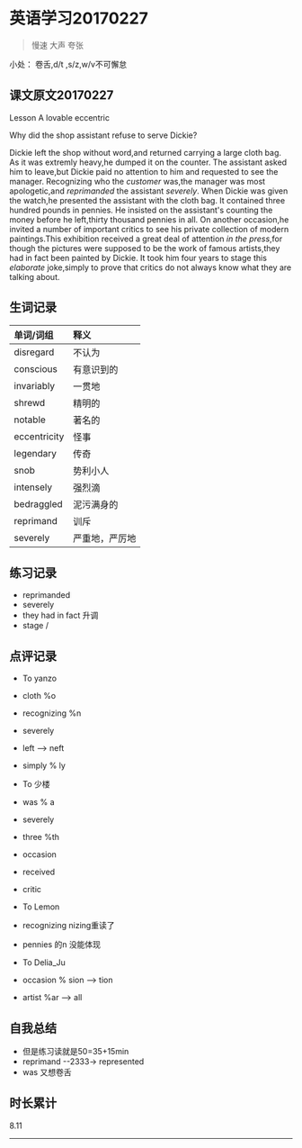 # 英语学习20170227

> 慢速 大声 夸张

小处： 卷舌,d/t ,s/z,w/v不可懈怠

## 课文原文20170227

Lesson A lovable eccentric

Why did the shop assistant refuse to serve Dickie?

Dickie left the shop without word,and returned carrying a large cloth bag.
As it was extremly heavy,he dumped it on the counter.
The assistant asked him to leave,but Dickie paid no attention to him and requested to see the manager.
Recognizing who the _customer_ was,the manager was most apologetic,and _reprimanded_ the assistant _severely_.
When Dickie was given the watch,he presented the assistant with the cloth bag.
It contained three hundred pounds in pennies.
He insisted on the assistant's counting the money before he left,thirty thousand pennies in all.
On another occasion,he invited a number of important critics to see his private collection of modern paintings.This exhibition received a great deal of attention _in the press_,for though the pictures were supposed to be the work of famous artists,they had in fact been painted by Dickie.
It took him four years to stage this _elaborate_ joke,simply to prove that critics do not always know what they are talking about. 

## 生词记录
| 单词/词组 | 释义  |
|:----------|:------|
| disregard | 不认为 |
| conscious | 有意识到的 |
| invariably | 一贯地 |
| shrewd | 精明的 |
| notable | 著名的 |
| eccentricity | 怪事 |
| legendary | 传奇 |
| snob | 势利小人 |
| intensely | 强烈滴|
| bedraggled | 泥污满身的 |
| reprimand | 训斥 |
| severely | 严重地，严厉地| 

## 练习记录
* reprimanded
* severely 
* they had in fact 升调 
* stage /

## 点评记录
* To yanzo
 * cloth  %o  
 * recognizing %n 
 * severely
 * left --> neft
 * simply % ly

* To 少楼
 * was % a
 * severely
 * three %th
 * occasion
 * received
 * critic 

* To Lemon 
 * recognizing  nizing重读了
 * pennies  的n 没能体现

* To Delia_Ju
 * occasion % sion --> tion
 * artist %ar --> all

## 自我总结
* 但是练习读就是50=35+15min
* reprimand --2333-> represented
* was 又想卷舌

## 时长累计
8.11

---
